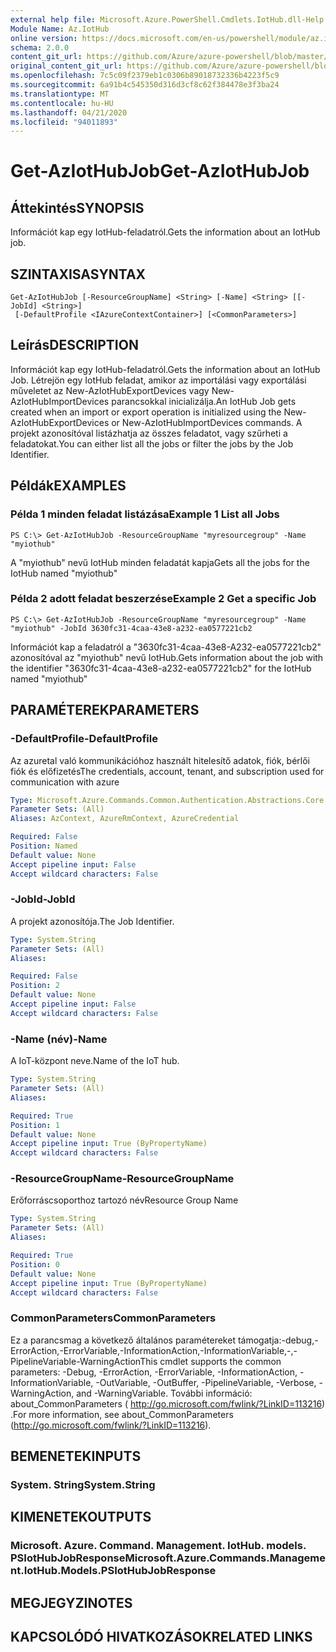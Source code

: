 ```yaml
---
external help file: Microsoft.Azure.PowerShell.Cmdlets.IotHub.dll-Help.xml
Module Name: Az.IotHub
online version: https://docs.microsoft.com/en-us/powershell/module/az.iothub/get-aziothubjob
schema: 2.0.0
content_git_url: https://github.com/Azure/azure-powershell/blob/master/src/IotHub/IotHub/help/Get-AzIotHubJob.md
original_content_git_url: https://github.com/Azure/azure-powershell/blob/master/src/IotHub/IotHub/help/Get-AzIotHubJob.md
ms.openlocfilehash: 7c5c09f2379eb1c0306b89018732336b4223f5c9
ms.sourcegitcommit: 6a91b4c545350d316d3cf8c62f384478e3f3ba24
ms.translationtype: MT
ms.contentlocale: hu-HU
ms.lasthandoff: 04/21/2020
ms.locfileid: "94011893"
---
```

# <span data-ttu-id="4d308-101">Get-AzIotHubJob</span><span class="sxs-lookup"><span data-stu-id="4d308-101">Get-AzIotHubJob</span></span>

## <span data-ttu-id="4d308-102">Áttekintés</span><span class="sxs-lookup"><span data-stu-id="4d308-102">SYNOPSIS</span></span>
<span data-ttu-id="4d308-103">Információt kap egy IotHub-feladatról.</span><span class="sxs-lookup"><span data-stu-id="4d308-103">Gets the information about an IotHub job.</span></span>

## <span data-ttu-id="4d308-104">SZINTAXISA</span><span class="sxs-lookup"><span data-stu-id="4d308-104">SYNTAX</span></span>

```
Get-AzIotHubJob [-ResourceGroupName] <String> [-Name] <String> [[-JobId] <String>]
 [-DefaultProfile <IAzureContextContainer>] [<CommonParameters>]
```

## <span data-ttu-id="4d308-105">Leírás</span><span class="sxs-lookup"><span data-stu-id="4d308-105">DESCRIPTION</span></span>
<span data-ttu-id="4d308-106">Információt kap egy IotHub-feladatról.</span><span class="sxs-lookup"><span data-stu-id="4d308-106">Gets the information about an IotHub Job.</span></span>
<span data-ttu-id="4d308-107">Létrejön egy IotHub feladat, amikor az importálási vagy exportálási műveletet az New-AzIotHubExportDevices vagy New-AzIotHubImportDevices parancsokkal inicializálja.</span><span class="sxs-lookup"><span data-stu-id="4d308-107">An IotHub Job gets created when an import or export operation is initialized using the New-AzIotHubExportDevices or New-AzIotHubImportDevices commands.</span></span>
<span data-ttu-id="4d308-108">A projekt azonosítóval listázhatja az összes feladatot, vagy szűrheti a feladatokat.</span><span class="sxs-lookup"><span data-stu-id="4d308-108">You can either list all the jobs or filter the jobs by the Job Identifier.</span></span>

## <span data-ttu-id="4d308-109">Példák</span><span class="sxs-lookup"><span data-stu-id="4d308-109">EXAMPLES</span></span>

### <span data-ttu-id="4d308-110">Példa 1 minden feladat listázása</span><span class="sxs-lookup"><span data-stu-id="4d308-110">Example 1 List all Jobs</span></span>
```
PS C:\> Get-AzIotHubJob -ResourceGroupName "myresourcegroup" -Name "myiothub"
```

<span data-ttu-id="4d308-111">A "myiothub" nevű IotHub minden feladatát kapja</span><span class="sxs-lookup"><span data-stu-id="4d308-111">Gets all the jobs for the IotHub named "myiothub"</span></span>

### <span data-ttu-id="4d308-112">Példa 2 adott feladat beszerzése</span><span class="sxs-lookup"><span data-stu-id="4d308-112">Example 2 Get a specific Job</span></span>
```
PS C:\> Get-AzIotHubJob -ResourceGroupName "myresourcegroup" -Name "myiothub" -JobId 3630fc31-4caa-43e8-a232-ea0577221cb2
```

<span data-ttu-id="4d308-113">Információt kap a feladatról a "3630fc31-4caa-43e8-A232-ea0577221cb2" azonosítóval az "myiothub" nevű IotHub.</span><span class="sxs-lookup"><span data-stu-id="4d308-113">Gets information about the job with the identifier "3630fc31-4caa-43e8-a232-ea0577221cb2" for the IotHub named "myiothub"</span></span>

## <span data-ttu-id="4d308-114">PARAMÉTEREK</span><span class="sxs-lookup"><span data-stu-id="4d308-114">PARAMETERS</span></span>

### <span data-ttu-id="4d308-115">-DefaultProfile</span><span class="sxs-lookup"><span data-stu-id="4d308-115">-DefaultProfile</span></span>
<span data-ttu-id="4d308-116">Az azuretal való kommunikációhoz használt hitelesítő adatok, fiók, bérlői fiók és előfizetés</span><span class="sxs-lookup"><span data-stu-id="4d308-116">The credentials, account, tenant, and subscription used for communication with azure</span></span>

```yaml
Type: Microsoft.Azure.Commands.Common.Authentication.Abstractions.Core.IAzureContextContainer
Parameter Sets: (All)
Aliases: AzContext, AzureRmContext, AzureCredential

Required: False
Position: Named
Default value: None
Accept pipeline input: False
Accept wildcard characters: False
```

### <span data-ttu-id="4d308-117">-JobId</span><span class="sxs-lookup"><span data-stu-id="4d308-117">-JobId</span></span>
<span data-ttu-id="4d308-118">A projekt azonosítója.</span><span class="sxs-lookup"><span data-stu-id="4d308-118">The Job Identifier.</span></span> 

```yaml
Type: System.String
Parameter Sets: (All)
Aliases:

Required: False
Position: 2
Default value: None
Accept pipeline input: False
Accept wildcard characters: False
```

### <span data-ttu-id="4d308-119">-Name (név)</span><span class="sxs-lookup"><span data-stu-id="4d308-119">-Name</span></span>
<span data-ttu-id="4d308-120">A IoT-központ neve.</span><span class="sxs-lookup"><span data-stu-id="4d308-120">Name of the IoT hub.</span></span> 

```yaml
Type: System.String
Parameter Sets: (All)
Aliases:

Required: True
Position: 1
Default value: None
Accept pipeline input: True (ByPropertyName)
Accept wildcard characters: False
```

### <span data-ttu-id="4d308-121">-ResourceGroupName</span><span class="sxs-lookup"><span data-stu-id="4d308-121">-ResourceGroupName</span></span>
<span data-ttu-id="4d308-122">Erőforráscsoporthoz tartozó név</span><span class="sxs-lookup"><span data-stu-id="4d308-122">Resource Group Name</span></span>

```yaml
Type: System.String
Parameter Sets: (All)
Aliases:

Required: True
Position: 0
Default value: None
Accept pipeline input: True (ByPropertyName)
Accept wildcard characters: False
```

### <span data-ttu-id="4d308-123">CommonParameters</span><span class="sxs-lookup"><span data-stu-id="4d308-123">CommonParameters</span></span>
<span data-ttu-id="4d308-124">Ez a parancsmag a következő általános paramétereket támogatja:-debug,-ErrorAction,-ErrorVariable,-InformationAction,-InformationVariable,-,-PipelineVariable-WarningAction</span><span class="sxs-lookup"><span data-stu-id="4d308-124">This cmdlet supports the common parameters: -Debug, -ErrorAction, -ErrorVariable, -InformationAction, -InformationVariable, -OutVariable, -OutBuffer, -PipelineVariable, -Verbose, -WarningAction, and -WarningVariable.</span></span> <span data-ttu-id="4d308-125">További információ: about_CommonParameters ( http://go.microsoft.com/fwlink/?LinkID=113216) .</span><span class="sxs-lookup"><span data-stu-id="4d308-125">For more information, see about_CommonParameters (http://go.microsoft.com/fwlink/?LinkID=113216).</span></span>

## <span data-ttu-id="4d308-126">BEMENETEK</span><span class="sxs-lookup"><span data-stu-id="4d308-126">INPUTS</span></span>

### <span data-ttu-id="4d308-127">System. String</span><span class="sxs-lookup"><span data-stu-id="4d308-127">System.String</span></span>

## <span data-ttu-id="4d308-128">KIMENETEK</span><span class="sxs-lookup"><span data-stu-id="4d308-128">OUTPUTS</span></span>

### <span data-ttu-id="4d308-129">Microsoft. Azure. Command. Management. IotHub. models. PSIotHubJobResponse</span><span class="sxs-lookup"><span data-stu-id="4d308-129">Microsoft.Azure.Commands.Management.IotHub.Models.PSIotHubJobResponse</span></span>

## <span data-ttu-id="4d308-130">MEGJEGYZI</span><span class="sxs-lookup"><span data-stu-id="4d308-130">NOTES</span></span>

## <span data-ttu-id="4d308-131">KAPCSOLÓDÓ HIVATKOZÁSOK</span><span class="sxs-lookup"><span data-stu-id="4d308-131">RELATED LINKS</span></span>
